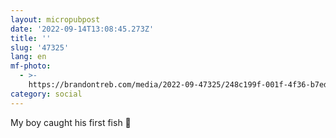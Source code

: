 ```yaml
---
layout: micropubpost
date: '2022-09-14T13:08:45.273Z'
title: ''
slug: '47325'
lang: en
mf-photo:
  - >-
    https://brandontreb.com/media/2022-09-47325/248c199f-001f-4f36-b7ed-ffe5b3db6e58.jpeg
category: social
---
```

My boy caught his first fish 🐠 
